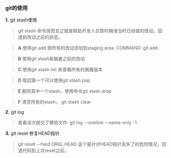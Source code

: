 ### git的使用

**1.** git stash使用

   > git stash 命令简而言之就是帮助开发人员暂时搁浅当时已经做的改动，回退到改动之前的状态。

   > **A** 使用git add 把所有的改动添加到staging area.  COMMAND: git add .

   > **B** 使用git stash来搁置之前的改动

   > **C** 使用git stash list 来查看所有的搁置版本

   > **D** 取回第一个可以使用git stash pop

   > **E** 删除其中一个stash，使用命令git stash drop <id>

   > **F** 清空所有的stash， git stash clear

**2.** git log

   > 查看该次提交了哪些文件: git log --oneline --name-only -1

**3.** git reset 修复HEAD指针

   > git reset --hard ORIG_HEAD 这个是针对HEAD指针丢失了的危险情况，回退代码到上次reset之前。
